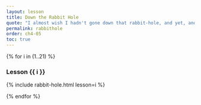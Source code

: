 ```yaml
---
layout: lesson
title: Down the Rabbit Hole
quote: "I almost wish I hadn't gone down that rabbit-hole, and yet, and yet - it's rather curious, you know, this sort of life."
permalink: rabbithole
order: ch4-05
toc: true
---
```


{% for i in (1..21) %}

### Lesson {{ i }}

{% include rabbit-hole.html lesson=i %}

{% endfor %}
